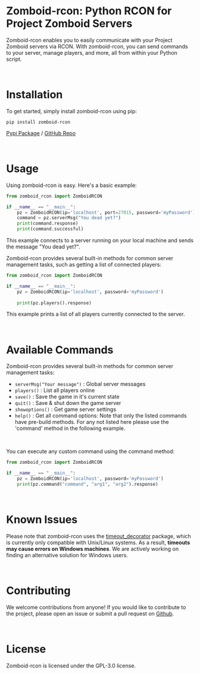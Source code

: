 # Zomboid-rcon: Python RCON for Project Zomboid Servers
 
Zomboid-rcon enables you to easily communicate with your Project Zomboid servers via RCON. With zomboid-rcon, you can send commands to your server, manage players, and more, all from within your Python script.

<br>

# Installation

To get started, simply install zomboid-rcon using pip:

``` pip install zomboid-rcon ```

[Pypi Package](https://pypi.org/project/zomboid-rcon/) / [GitHub Repo](https://github.com/jmwhitworth/zomboid_rcon)

<br>

# Usage

Using zomboid-rcon is easy. Here's a basic example:

```python
from zomboid_rcon import ZomboidRCON

if __name__ == "__main__":
    pz = ZomboidRCON(ip='localhost', port=27015, password='myPassword')
    command = pz.serverMsg("You dead yet?")
    print(command.response)
    print(command.successful)
```

This example connects to a server running on your local machine and sends the message "You dead yet?".

Zomboid-rcon provides several built-in methods for common server management tasks, such as getting a list of connected players:

```python
from zomboid_rcon import ZomboidRCON

if __name__ == "__main__":
    pz = ZomboidRCON(ip='localhost', password='myPassword')
    
    print(pz.players().response)
```

This example prints a list of all players currently connected to the server.

<br>

# Available Commands

Zomboid-rcon provides several built-in methods for common server management tasks:

- ```serverMsg("Your message")``` : Global server messages
- ```players()``` : List all players online
- ```save()``` : Save the game in it's current state
- ```quit()``` : Save & shut down the game server
- ```showoptions()``` : Get game server settings
- ```help()``` : Get all command options: Note that only the listed commands have pre-build methods. For any not listed here please use the 'command' method in the following example.

<br>

You can execute any custom command using the command method:
```python
from zomboid_rcon import ZomboidRCON

if __name__ == "__main__":
    pz = ZomboidRCON(ip='localhost', password='myPassword')
    print(pz.command("command", "arg1", "arg2").response)
```

<br>

# Known Issues

Please note that zomboid-rcon uses the [timeout_decorator](https://pypi.org/project/timeout-decorator/) package, which is currently only compatible with Unix/Linux systems. As a result, **timeouts may cause errors on Windows machines**. We are actively working on finding an alternative solution for Windows users.

<br>

# Contributing

We welcome contributions from anyone! If you would like to contribute to the project, please open an issue or submit a pull request on [Github](https://github.com/JMWhitworth/zomboid_rcon).

<br>

# License

Zomboid-rcon is licensed under the GPL-3.0 license.
